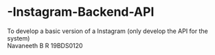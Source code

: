 # -Instagram-Backend-API
To develop a basic version of a Instagram (only develop the API for the system)<br>
Navaneeth B R
19BDS0120
